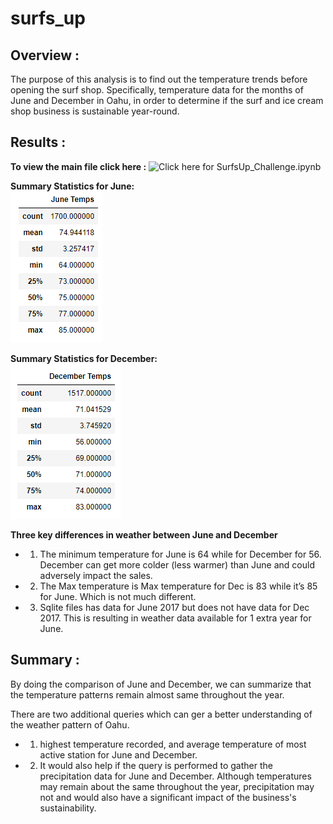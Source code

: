 # surfs_up

## Overview :
The purpose of this analysis is to find out the temperature trends before opening the surf shop. Specifically, temperature data for the months of June and December in Oahu, in order to determine if the surf and ice cream shop business is sustainable year-round. 

## Results :
**To view the main file click here :** 
![Click here for SurfsUp_Challenge.ipynb](https://github.com/dhaval-28/surfs_up/blob/main/SurfsUp_Challenge.ipynb)</br>



**Summary Statistics for June:**
</br>![Summary Statistics for June:](https://github.com/dhaval-28/surfs_up/blob/main/june_temp.png)

**Summary Statistics for December:**
</br>![Summary Statistics for June:](https://github.com/dhaval-28/surfs_up/blob/main/dec_temp.png)

**Three key differences in weather between June and December**
* 1. The minimum temperature for June is 64 while for December for 56.  December can get more colder (less warmer) than June and could adversely impact the sales. 
* 2. The Max temperature is Max temperature for Dec is 83 while it’s 85 for June. Which is not much different. 
* 3. Sqlite files has data for June 2017 but does not have data for Dec 2017.  This is resulting in weather data available for 1 extra year for June. 

## Summary :
By doing the comparison of June and December, we can summarize that the temperature patterns remain almost same throughout the year. 

There are two additional queries which can ger a better understanding of the weather pattern of Oahu. 

* 1.	highest temperature recorded, and average temperature of most active station for June and December.
* 2. It would also help if the query is performed to gather the precipitation data for June and December.  Although temperatures may remain about the same throughout the year, precipitation may not and would also have a significant impact of the business's sustainability.

